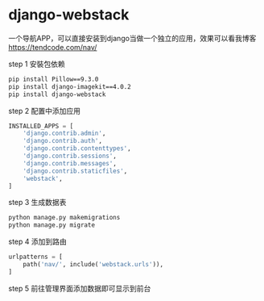 # django-webstack

一个导航APP，可以直接安装到django当做一个独立的应用，效果可以看我博客 https://tendcode.com/nav/

step 1 安裝包依赖

```bash
pip install Pillow==9.3.0
pip install django-imagekit==4.0.2
pip install django-webstack
```

step 2 配置中添加应用

```python
INSTALLED_APPS = [
    'django.contrib.admin',
    'django.contrib.auth',
    'django.contrib.contenttypes',
    'django.contrib.sessions',
    'django.contrib.messages',
    'django.contrib.staticfiles',
    'webstack',
]
```

step 3 生成数据表

```bash
python manage.py makemigrations
python manage.py migrate
```

step 4 添加到路由

```python
urlpatterns = [
    path('nav/', include('webstack.urls')),
]
```

step 5 前往管理界面添加数据即可显示到前台

